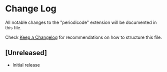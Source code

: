 # Change Log

All notable changes to the "periodicode" extension will be documented in this file.

Check [Keep a Changelog](http://keepachangelog.com/) for recommendations on how to structure this file.

## [Unreleased]

- Initial release